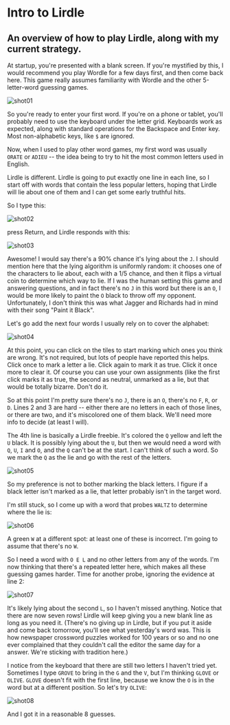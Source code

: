 # Intro to Lirdle

## An overview of how to play Lirdle, along with my current strategy.

At startup, you're presented with a blank screen. If you're mystified by this, I would
recommend you play Wordle for a few days first, and then come back here. This game really
assumes familiarity with Wordle and the other 5-letter-word guessing games.

![shot01](https://user-images.githubusercontent.com/108392/222923026-ff71a11f-02f8-4fd2-97db-8a499597154a.png)

So you're ready to enter your first word. If you're on a phone or tablet, you'll probably need to use the keyboard under the letter grid. Keyboards work as expected, along with standard operations for the Backspace and Enter key. Most non-alphabetic keys, like `$` are ignored.

Now, when I used to play other word games, my first word was usually `ORATE` or `ADIEU` -- the idea being to try to hit the most common letters used in English.

Lirdle is different. Lirdle is going to put exactly one line in each line, so I start off with words that contain the less popular letters, hoping that Lirdle will lie about one of them and I can get some early truthful hits.

So I type this:

![shot02](https://user-images.githubusercontent.com/108392/222923159-0ef11242-10fa-4ea1-9868-62d4f9fd19c8.png)

press Return, and Lirdle responds with this:

![shot03](https://user-images.githubusercontent.com/108392/222923178-cdf8099a-41a8-4481-8646-125533e29fb9.png)

Awesome! I would say there's a 90% chance it's lying about the `J`. I should mention here that the lying algorithm is uniformly random: it chooses one of the characters to lie about, each with a 1/5 chance, and then it flips a virtual coin to determine which way to lie. If I was the human setting this game and answering questions, and in fact there's no `J` in this word but there is an `O`, I would be more likely to paint the `O` black to throw off my opponent. Unfortunately, I don't think this was what Jagger and Richards had in mind with their song "Paint it Black".

Let's go add the next four words I usually rely on to cover the alphabet:

![shot04](https://user-images.githubusercontent.com/108392/222923352-84c8e2e9-4761-4aa5-84e3-1e471e4d54ea.png)

At this point, you can click on the tiles to start marking which ones you think are wrong. It's not required, but lots of people have reported this helps. Click once to mark a letter a lie. Click again to mark it as true. Click it once more to clear it. Of course you can use your own assignments (like the first click marks it as true, the second as neutral, unmarked as a lie, but that would be totally bizarre. Don't do it.

So at this point I'm  pretty sure there's no `J`, there is an `O`, there's no `F`, `R`, or `D`. Lines 2 and 3 are hard -- either there are no letters in each of those lines, or there are two, and it's miscolored one of them black. We'll need more info to decide (at least I will).

The 4th line is basically a Lirdle freebie. It's colored the `Q` yellow and left the `U` black. It is possibly lying about the `U`, but then we would need a word with `Q`, `U`, `I` and `O`, and the `Q` can't be at the start. I can't think of such a word. So we mark the `Q` as the lie and go with the rest of the letters.

![shot05](https://user-images.githubusercontent.com/108392/222923531-ce1eb6d9-0039-4bbc-9a01-f5dac829bf81.png)

So my preference is not to bother marking the black letters. I figure if a black letter isn't marked as a lie, that letter probably isn't in the target word.

I'm still stuck, so I come up with a word that probes `WALTZ` to determine where the lie is:

![shot06](https://user-images.githubusercontent.com/108392/222923614-6eb83409-3655-4100-a1cc-6534320afd48.png)

A green `W` at a different spot: at least one of these is incorrect. I'm going to assume that there's no `W`.

So I need a word with `O E L` and no other letters from any of the words. I'm now thinking that there's a repeated
letter here, which makes all these guessing games harder. Time for another probe, ignoring the evidence at line 2:

![shot07](https://user-images.githubusercontent.com/108392/222923744-7dffa60d-2c73-49c7-a4ed-a042be9ae6d8.png)

It's likely lying about the second `L`, so I haven't missed anything. Notice that there are now seven rows! Lirdle will keep giving you a new blank line as long as you need it. (There's no giving up in Lirdle, but if you put it aside and come back tomorrow, you'll see what yesterday's word was. This is how newspaper crossword puzzles worked for 100 years or so and no one ever complained that they couldn't call the editor the same day for a answer. We're sticking with tradition here.)

I notice from the keyboard that there are still two letters I haven't tried yet. Sometimes I type `GROVE` to bring in the `G` and the `V`, but I'm thinking `GLOVE` or `OLIVE`.  `GLOVE` doesn't fit with the first line, because we know the `O` is in the word but at a different position. So let's try `OLIVE`:


![shot08](https://user-images.githubusercontent.com/108392/222923841-3d8afc03-fdc4-42b6-9a30-32f452f73fba.png)

And I got it in a reasonable 8 guesses.
